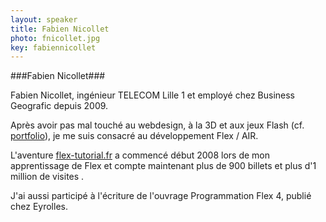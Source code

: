 ```yaml
---
layout: speaker
title: Fabien Nicollet
photo: fnicollet.jpg
key: fabiennicollet
---
```


###Fabien Nicollet###

Fabien Nicollet, ingénieur TELECOM Lille 1 et employé chez Business Geografic depuis 2009.

Après avoir pas mal touché au webdesign, à la 3D et aux jeux Flash (cf. [portfolio](http://www.pixtiz.fr/)), je me suis consacré au développement Flex / AIR.

L'aventure [flex-tutorial.fr](http://flex-tutorial.fr/) a commencé début 2008 lors de mon apprentissage de Flex et compte maintenant plus de 900 billets et plus d'1 million de visites  .

J'ai aussi participé à l'écriture de l'ouvrage Programmation Flex 4, publié chez Eyrolles.